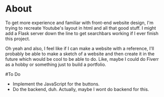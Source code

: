 # About

To get more experience and familiar with front-end website design, I'm trying to recreate Youtube's layout in html and all that good stuff. I might add a Flask server down the line to get searchbars working if I ever finish this project.

Oh yeah and also, I feel like if I can make a website with a reference, I'll probably be able to make a sketch of a website and then create it in the future which would be cool to be able to do. Like, maybe I could do Fiverr as a hobby or something just to build a portfolio.

#To Do

-   Implement the JavaScript for the buttons.
-   Do the backend, duh. Actually, maybe I wont do backend for this.
